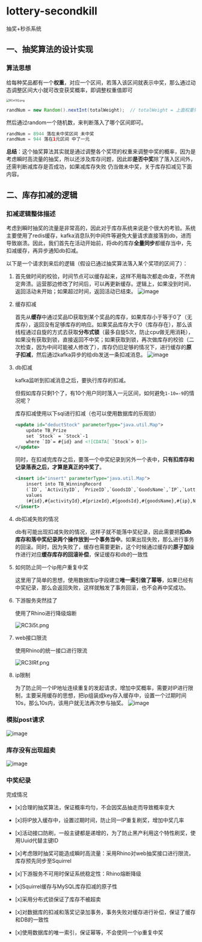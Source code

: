 # lottery-secondkill
抽奖+秒杀系统


## 一、抽奖算法的设计实现

### 算法思想

给每种奖品都有一个**权重**，对应一个区间，若落入该区间就表示中奖，那么通过动态调整区间大小就可改变获奖概率，即调整权重值即可

<img src="https://z3.ax1x.com/2021/06/19/RCnf3Q.png" alt="RCnf3Q.png" style="zoom:50%;" />

```java
randNum = new Random().nextInt(totalWeight);  // totalWeight = 上面权重列之和
```

然后通过random一个随机数，来判断落入了哪个区间即可。

```java
randNum = 8944 落在未中奖区间 未中奖 
randNum = 944 落在1元区间 中了一元
```

**总结**：这个抽奖算法其实就是通过调整各个奖项的权重来调整中奖的概率，因为是考虑瞬时高流量的抽奖，所以还涉及库存问题，因此即**是否中奖**除了落入区间外，还需判断减库存是否成功，如果减库存失败 仍当做未中奖，关于库存扣减见下面内容。



## 二、库存扣减的逻辑

### 扣减逻辑整体描述

考虑到瞬时抽奖的流量是非常高的，因此对于库存系统来说是个很大的考验。系统主要使用了redis缓存，kafka消息队列中间件等避免大量请求直接落到db，进而导致崩溃。因此，我们首先在活动开始前，将db的库存**全量同步**都缓存当中，先扣减缓存，再异步通知db扣减。

以下是一个请求到来后的逻辑（假设已通过抽奖算法落入某个奖项的区间了）：

1. 首先做时间的校验，时间节点可以缓存起来，这样不用每次都走db查，不然肯定奔溃。运营那边修改了时间后，可以再更新缓存。逻辑上，如果没到时间，返回活动未开始；如果超过时间，返回活动已结束。
![image](https://user-images.githubusercontent.com/38515687/122765309-f75d8b00-d2d2-11eb-9d1a-b914ddf867d9.png)


2. 缓存扣减

   首先从**缓存**中通过奖品ID获取到某个奖品的库存，如果库存小于等于0了（无库存），返回没有足够库存的响应。如果奖品库存大于0（库存存在），那么该线程通过自旋的方式去获取**分布式锁**（最多自旋5次，防止cpu做无用消耗），如果没有获取到锁，直接返回不中奖；如果获取到锁，再次做库存的校验（二次检查，因为中间可能被人修改了），库存仍旧足够的情况下，进行缓存的**原子扣减**，然后通过kafka异步的给db发送一条扣减消息。
   ![image](https://user-images.githubusercontent.com/38515687/122765377-05aba700-d2d3-11eb-8f59-711e367d8ef7.png)


3. db扣减

   kafka监听到扣减消息之后，要执行库存的扣减。

   但假如库存只剩1个了，有10个用户同时落入一元区间，如何避免`1-10=-9`的情况呢？

   库存扣减使用以下sql进行扣减（也可以使用数据库的乐观锁）

   ```xml
   <update id="deductStock" parameterType="java.util.Map">
       update TB_Prize
       set `Stock` = `Stock`-1
       where `ID`= #{id} and <![CDATA[ `Stock`> 0]]>
   </update>
   ```

   同时，在扣减完库存之后，要落一个中奖纪录到另外一个表中，**只有扣库存和记录落表之后，才算是真正的中奖了**。

   ```xml
   <insert id="insert" parameterType="java.util.Map">
       insert into TB_WinningRecord
       (`ID`, `ActivityID`, `PrizeID`,`GoodsID`,`GoodsName`,`IP`,`LotteryTime`)
       values
       (#{id},#{activityId},#{prizeId},#{goodsId},#{goodsName},#{ip},NOW())
   </insert>
   ```

4. db扣减失败的情况

   db有可能出现扣减失败的情况，这样子就不能落中奖纪录，因此需要把**扣db库存和落中奖纪录两个操作放到一个事务当中**。如果出现失败，那么进行事务的回滚。同时，因为失败了，缓存也需要更新，这个时候通过缓存的**原子加**操作进行对应**缓存库存的回滚补偿**，保证缓存和db的一致性

5. 如何防止同一个ip用户重复中奖

   这里用了简单的思想，使用数据库ip字段建立**唯一索引做了幂等**，如果已经有中奖纪录，那么会返回失败，这样就触发了事务回滚，也不会再中奖成功。

6. 下游服务突然挂了

   使用了Rhino进行降级熔断

   ![RC3i5t.png](https://z3.ax1x.com/2021/06/19/RC3i5t.png)

7. web接口限流

   使用Rhino的统一接口进行限流

   ![RC3IRf.png](https://z3.ax1x.com/2021/06/19/RC3IRf.png)
   
8. ip限制

   为了防止同一个IP地址连续重复的发起请求，增加中奖概率，需要对IP进行限制，主要采用缓存的思想，把ip组装成key存入缓存中，设置一个过期时间10s，那么10s内，该用户就无法再次参与抽奖。
   ![image](https://user-images.githubusercontent.com/38515687/122765226-e3b22480-d2d2-11eb-9b38-80548aaff296.png)



### 模拟post请求
![image](https://user-images.githubusercontent.com/38515687/122765441-16f4b380-d2d3-11eb-87cb-4f998817d6fc.png)

### 库存没有出现超卖
![image](https://user-images.githubusercontent.com/38515687/122765522-2a078380-d2d3-11eb-8e0e-486149bf0d85.png)

### 中奖纪录

完成情况
- [x]合理的抽奖算法，保证概率均匀，不会因奖品抽走而导致概率变大

- [x]将IP放入缓存中，设置过期时间，防止同一IP重复刷奖，增加中奖几率

- [x]活动接口防刷，一般主键都是递增的，为了防止黑产利用这个特性刷奖，使用Uuid代替主键ID

- [x]考虑限时抽奖可能造成瞬时高流量：采用Rhino对web抽奖接口进行限流，库存预先同步至Squirrel

- [x]下游服务不可用时保证系统稳定性：Rhino熔断降级

- [x]Squirrel缓存与MySQL库存扣减的原子性

- [x]采用分布式锁保证了库存不被超卖

- [x]对数据库的扣减和落奖记录加事务，事务失败对缓存进行补偿，保证了缓存和DB的一致性

- [x]使用数据库的唯一索引，保证幂等，不会使同一个ip重复中奖


